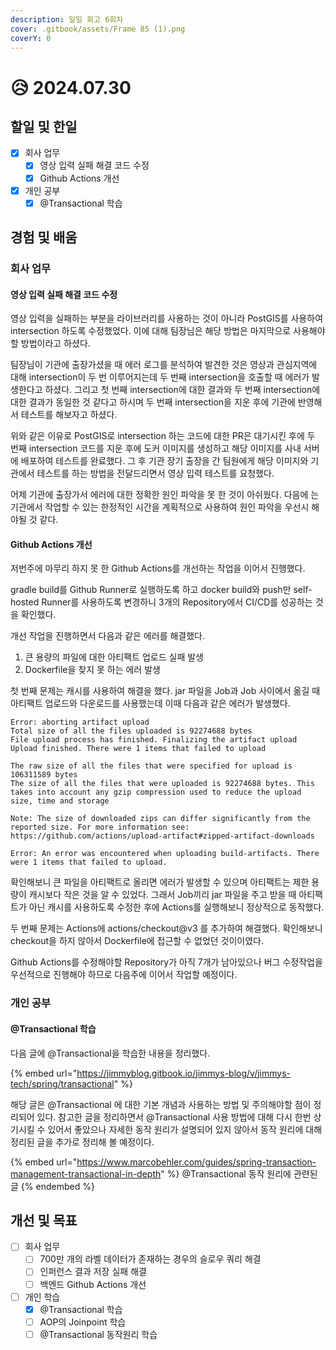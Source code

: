 ```yaml
---
description: 일일 회고 6회차
cover: .gitbook/assets/Frame 85 (1).png
coverY: 0
---
```


# 😥 2024.07.30

## 할일 및 한일

* [x] 회사 업무
  * [x] 영상 입력 실패 해결 코드 수정
  * [x] Github Actions 개선
* [x] 개인 공부
  * [x] @Transactional 학습

## 경험 및 배움

### 회사 업무

#### 영상 입력 실패 해결 코드 수정

영상 입력을 실패하는 부분을 라이브러리를 사용하는 것이 아니라 PostGIS를 사용하여 intersection 하도록 수정했었다. 이에 대해 팀장님은 해당 방법은 마지막으로 사용해야 할 방법이라고 하셨다.

팀장님이 기관에 출장가셨을 때 에러 로그를 분석하여 발견한 것은 영상과 관심지역에 대해 intersection이 두 번 이루어지는데 두 번째 intersection을 호출할 때 에러가 발생한다고 하셨다. 그리고 첫 번째 intersection에 대한 결과와 두 번째 intersection에 대한 결과가 동일한 것 같다고 하시며 두 번째 intersection을 지운 후에 기관에 반영해서 테스트를 해보자고 하셨다.

위와 같은 이유로 PostGIS로 intersection 하는 코드에 대한 PR은 대기시킨 후에 두 번째 intersection 코드를 지운 후에 도커 이미지를 생성하고 해당 이미지를 사내 서버에 배포하여 테스트를 완료했다. 그 후 기관 장기 출장을 간 팀원에게 해당 이미지와 기관에서 테스트를 하는 방법을 전달드리면서 영상 입력 테스트를 요청했다.

어제 기관에 출장가서 에러에 대한 정확한 원인 파악을 못 한 것이 아쉬웠다. 다음에 는 기관에서 작업할 수 있는 한정적인 시간을 계획적으로 사용하여 원인 파악을 우선시 해야될 것 같다.

#### Github Actions 개선

저번주에 마무리 하지 못 한 Github Actions를 개선하는 작업을 이어서 진행했다.

gradle build를 Github Runner로 실행하도록 하고 docker build와 push만 self-hosted Runner를 사용하도록 변경하니 3개의 Repository에서 CI/CD를 성공하는 것을 확인했다.

개선 작업을 진행하면서 다음과 같은 에러를 해결했다.

1. 큰 용량의 파일에 대한 아티팩트 업로드 실패 발생
2. Dockerfile을 찾지 못 하는 에러 발생

첫 번째 문제는 캐시를 사용하여 해결을 했다. jar 파일을 Job과 Job 사이에서 옮길 때 아티팩트 업로드와 다운로드를 사용했는데 이때 다음과 같은 에러가 발생했다.

```
Error: aborting artifact upload
Total size of all the files uploaded is 92274688 bytes
File upload process has finished. Finalizing the artifact upload
Upload finished. There were 1 items that failed to upload

The raw size of all the files that were specified for upload is 106311589 bytes
The size of all the files that were uploaded is 92274688 bytes. This takes into account any gzip compression used to reduce the upload size, time and storage

Note: The size of downloaded zips can differ significantly from the reported size. For more information see: https://github.com/actions/upload-artifact#zipped-artifact-downloads 

Error: An error was encountered when uploading build-artifacts. There were 1 items that failed to upload.
```

확인해보니 큰 파일을 아티팩트로 올리면 에러가 발생할 수 있으며 아티팩트는 제한 용량이 캐시보다 작은 것을 알 수 있었다. 그래서 Job끼리 jar 파일을 주고 받을 때 아티팩트가 아닌 캐시를 사용하도록 수정한 후에 Actions를 실행해보니 정상적으로 동작했다.

두 번째 문제는 Actions에 actions/checkout@v3 를 추가하여 해결했다. 확인해보니 checkout을 하지 않아서 Dockerfile에 접근할 수 없었던 것이이였다.

Github Actions를 수정해야할 Repository가 아직 7개가 남아있으나 버그 수정작업을 우선적으로 진행해야 하므로 다음주에 이어서 작업할 예정이다.



### 개인 공부

#### @Transactional 학습

다음 글에 @Transactional을 학습한 내용을 정리했다.

{% embed url="https://jimmyblog.gitbook.io/jimmys-blog/v/jimmys-tech/spring/transactional" %}

해당 글은 @Transactional 에 대한 기본 개념과 사용하는 방법 및 주의해야할 점이 정리되어 있다. 참고한 글을 정리하면서 @Transactional 사용 방법에 대해 다시 한번 상기시킬 수 있어서 좋았으나 자세한 동작 원리가 설명되어 있지 않아서 동작 원리에 대해 정리된 글을 추가로 정리해 볼 예정이다.

{% embed url="https://www.marcobehler.com/guides/spring-transaction-management-transactional-in-depth" %}
@Transactional 동작 원리에 관련된 글
{% endembed %}



## 개선 및 목표

* [ ] 회사 업무
  * [ ] 700만 개의 라벨 데이터가 존재하는 경우의 슬로우 쿼리 해결
  * [ ] 인퍼런스 결과 저장 실패 해결
  * [ ] 백엔드 Github Actions 개선
* [ ] 개인 학습
  * [x] @Transactional 학습
  * [ ] AOP의 Joinpoint 학습
  * [ ] @Transactional 동작원리 학습
